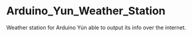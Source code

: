 Arduino_Yun_Weather_Station
===========================

Weather station for Arduino Yún able to output its info over the internet.
